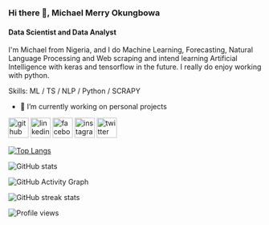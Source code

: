 ### Hi there 👋, Michael Merry Okungbowa 
#### Data Scientist and Data Analyst 
I'm Michael from Nigeria, and I do Machine Learning, Forecasting, Natural Language Processing and Web scraping and intend learning Artificial Intelligence with keras and tensorflow in the future. I really do enjoy working with python. 

Skills: ML / TS / NLP / Python / SCRAPY

- 🔭 I’m currently working on personal projects 


[<img src='https://cdn.jsdelivr.net/npm/simple-icons@3.0.1/icons/github.svg' alt='github' height='40'>](https://github.com/mikosa01)  [<img src='https://cdn.jsdelivr.net/npm/simple-icons@3.0.1/icons/linkedin.svg' alt='linkedin' height='40'>](https://www.linkedin.com/in/https://www.linkedin.com/in/michael-okungbowa-168577131//)  [<img src='https://cdn.jsdelivr.net/npm/simple-icons@3.0.1/icons/facebook.svg' alt='facebook' height='40'>](https://www.facebook.com/@michael.okungbowa)  [<img src='https://cdn.jsdelivr.net/npm/simple-icons@3.0.1/icons/instagram.svg' alt='instagram' height='40'>](https://www.instagram.com/@mikosa01/)  [<img src='https://cdn.jsdelivr.net/npm/simple-icons@3.0.1/icons/twitter.svg' alt='twitter' height='40'>](https://twitter.com/@mikosa02)  

[![Top Langs](https://github-readme-stats.vercel.app/api/top-langs/?username=mikosa01)](https://github.com/anuraghazra/github-readme-stats)

![GitHub stats](https://github-readme-stats.vercel.app/api?username=mikosa01&show_icons=true)  

![GitHub Activity Graph](https://activity-graph.herokuapp.com/graph?username=mikosa01)  

![GitHub streak stats](https://github-readme-streak-stats.herokuapp.com/?user=mikosa01)  

![Profile views](https://gpvc.arturio.dev/mikosa01)  
